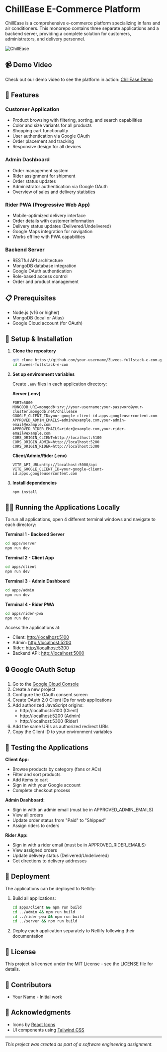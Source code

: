# ChillEase E-Commerce Platform

ChillEase is a comprehensive e-commerce platform specializing in fans and air conditioners. This monorepo contains three separate applications and a backend server, providing a complete solution for customers, administrators, and delivery personnel.

![ChillEase](355a0a18-64e4-4dbc-a7f8-9f847ef58f72.jpeg)

## 📹 Demo Video

Check out our demo video to see the platform in action: [ChillEase Demo](https://drive.google.com/file/d/1MYFtnUJLODKjuk4pZDCfaQV2Wq4sXpf2/view?usp=sharing)

## 🚀 Features

### Customer Application
- Product browsing with filtering, sorting, and search capabilities
- Color and size variants for all products
- Shopping cart functionality
- User authentication via Google OAuth
- Order placement and tracking
- Responsive design for all devices

### Admin Dashboard
- Order management system
- Rider assignment for shipment
- Order status updates
- Administrator authentication via Google OAuth
- Overview of sales and delivery statistics

### Rider PWA (Progressive Web App)
- Mobile-optimized delivery interface
- Order details with customer information
- Delivery status updates (Delivered/Undelivered)
- Google Maps integration for navigation
- Works offline with PWA capabilities

### Backend Server
- RESTful API architecture
- MongoDB database integration
- Google OAuth authentication
- Role-based access control
- Order and product management

## 📋 Prerequisites

- Node.js (v16 or higher)
- MongoDB (local or Atlas)
- Google Cloud account (for OAuth)

## 🔧 Setup & Installation

1. **Clone the repository**
   ```bash
   git clone https://github.com/your-username/Zuvees-fullstack-e-com.git
   cd Zuvees-fullstack-e-com
   ```

2. **Set up environment variables**

   Create `.env` files in each application directory:

   **Server (.env)**
   ```
   PORT=5000
   MONGODB_URI=mongodb+srv://your-username:your-password@your-cluster.mongodb.net/chillease
   GOOGLE_CLIENT_ID=your-google-client-id.apps.googleusercontent.com
   APPROVED_ADMIN_EMAILS=admin@example.com,your-admin-email@example.com
   APPROVED_RIDER_EMAILS=rider@example.com,your-rider-email@example.com
   CORS_ORIGIN_CLIENT=http://localhost:5100
   CORS_ORIGIN_ADMIN=http://localhost:5200
   CORS_ORIGIN_RIDER=http://localhost:5300
   ```

   **Client/Admin/Rider (.env)**
   ```
   VITE_API_URL=http://localhost:5000/api
   VITE_GOOGLE_CLIENT_ID=your-google-client-id.apps.googleusercontent.com
   ```

3. **Install dependencies**
   ```bash
   npm install
   ```

## 🏃‍♂️ Running the Applications Locally

To run all applications, open 4 different terminal windows and navigate to each directory:

**Terminal 1 - Backend Server**
```bash
cd apps/server
npm run dev
```

**Terminal 2 - Client App**
```bash
cd apps/client
npm run dev
```

**Terminal 3 - Admin Dashboard**
```bash
cd apps/admin
npm run dev
```

**Terminal 4 - Rider PWA**
```bash
cd apps/rider-pwa
npm run dev
```

Access the applications at:
- Client: [http://localhost:5100](http://localhost:5100)
- Admin: [http://localhost:5200](http://localhost:5200)
- Rider: [http://localhost:5300](http://localhost:5300)
- Backend API: [http://localhost:5000](http://localhost:5000)

## 🔒 Google OAuth Setup

1. Go to the [Google Cloud Console](https://console.cloud.google.com/)
2. Create a new project
3. Configure the OAuth consent screen
4. Create OAuth 2.0 Client IDs for web applications
5. Add authorized JavaScript origins:
   - http://localhost:5100 (Client)
   - http://localhost:5200 (Admin)
   - http://localhost:5300 (Rider)
6. Add the same URIs as authorized redirect URIs
7. Copy the Client ID to your environment variables

## 📱 Testing the Applications

**Client App:**
- Browse products by category (fans or ACs)
- Filter and sort products
- Add items to cart
- Sign in with your Google account
- Complete checkout process

**Admin Dashboard:**
- Sign in with an admin email (must be in APPROVED_ADMIN_EMAILS)
- View all orders
- Update order status from "Paid" to "Shipped"
- Assign riders to orders

**Rider App:**
- Sign in with a rider email (must be in APPROVED_RIDER_EMAILS)
- View assigned orders
- Update delivery status (Delivered/Undelivered)
- Get directions to delivery addresses

## 🚀 Deployment

The applications can be deployed to Netlify:

1. Build all applications:
   ```bash
   cd apps/client && npm run build
   cd ../admin && npm run build
   cd ../rider-pwa && npm run build
   cd ../server && npm run build
   ```

2. Deploy each application separately to Netlify following their documentation

## 📝 License

This project is licensed under the MIT License - see the LICENSE file for details.

## 👥 Contributors

- Your Name - Initial work

## 🙏 Acknowledgments

- Icons by [React Icons](https://react-icons.github.io/react-icons/)
- UI components using [Tailwind CSS](https://tailwindcss.com/)

---

*This project was created as part of a software engineering assignment.*